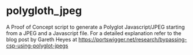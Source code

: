 # polygloth_jpeg
A Proof of Concept script to generate a Polyglot Javascript/JPEG starting from a JPEG and a Javascript file. 
For a detailed explanation refer to the blog post by Gareth Heyes at https://portswigger.net/research/bypassing-csp-using-polyglot-jpegs
